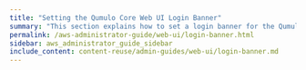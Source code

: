 ```yaml
---
title: "Setting the Qumulo Core Web UI Login Banner"
summary: "This section explains how to set a login banner for the Qumulo Core Web UI."
permalink: /aws-administrator-guide/web-ui/login-banner.html
sidebar: aws_administrator_guide_sidebar
include_content: content-reuse/admin-guides/web-ui/login-banner.md
---
```


